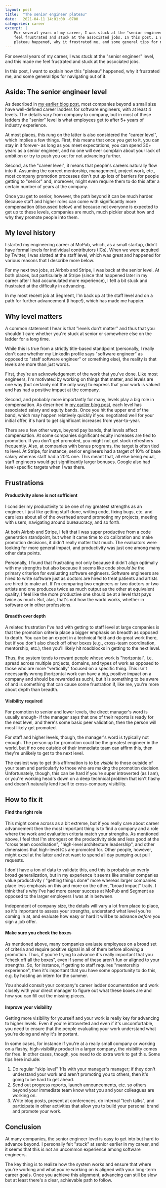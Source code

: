 ```yaml
---
layout: post
title:  "The senior engineer plateau"
date:   2021-04-11 14:01:00 -0700
categories: career
excerpt: |
    For several years of my career, I was stuck at the "senior engineer" level, and this made me
    feel frustrated and stuck at the associated jobs. In this post, I want to explain how this
    plateau happened, why it frustrated me, and some general tips for navigating out of it.
---
```


For several years of my career, I was stuck at the "senior engineer" level, and this made me
feel frustrated and stuck at the associated jobs.

In this post, I want to explain how this "plateau" happened, why it frustrated me, and
some general tips for navigating out of it.

## Aside: The senior engineer level

As described in [my earlier blog post](/blog/stop-hiding-levels), most
companies beyond a small size have well-defined career ladders for software engineers, with at
least 4 levels. The details vary from company to company, but in most of these ladders the
"senior" level is what employees get to after 5+ years of industry experience.

At most places, this rung on the latter is also considered the "career level", which implies a few
things. First, this means that once you get to it, you can stay in it forever- as long as you meet
expectations, you can spend 30+ years as a senior engineer, and no one will ever complain about
your lack of ambition or try to push you out for not advancing further.

Second, as the "career level", it means that people's careers naturally flow into it. Assuming
the correct mentorship, management, project work, etc., most company promotion processes don't
put up lots of barriers for people getting to "senior" and, moreover, might even require them to do
this after a certain number of years at the company.

Once you get to senior, however, the path beyond it can be much harder. Because staff and higher
roles can come with significantly more compensation (discussed below) and because not everyone
is expected to get up to these levels, companies are much, much pickier about how and why they
promote people into them.

## My level history

I started my engineering career at MoPub, which, as a small startup, didn't have formal
levels for individual contributors (ICs). When we were acquired by Twitter, I was slotted at
the staff level, which was great and happened for various reasons that I describe more below.

For my next two jobs, at Airbnb and Stripe, I was back at the senior level. At both places, but
particularly at Stripe (since that happened later in my career after I had accumulated more
experience), I felt a bit stuck and frustrated at the difficulty in advancing.

In my most recent job at Segment, I'm back up at the staff level and on a path for further
advancement (I hope!), which has made me happier.

## Why level matters

A common statement I hear is that "levels don't matter" and thus that you shouldn't care whether
you're stuck at senior or somewhere else on the ladder for a long time.

While this is true from a strictly title-based standpoint (personally, I really don't care whether
my LinkedIn profile says "software engineer" as opposed to "staff software engineer" or something
else), the reality is that levels are more than just words.

First, they're an acknowledgement of the work that you've done. Like most engineers,
I'm motivated by working on things that matter, and levels are one way (but certainly not the only
way) to express that your work is valued and has had a positive impact at the company.

Second, and probably more importantly for many, levels play a big role in compensation. As
described in [my earlier blog post](/blog/stop-hiding-levels), each level has associated salary and
equity bands. Once you hit the upper end of the band, which may happen relatively quickly if you
negotiated well for your initial offer, it's hard to get significant increases from year-to-year.

There are a few other ways, beyond pay bands, that levels affect compensation. At some companies
significant equity increases are tied to promotion. If you don't get promoted, you might not get
stock refreshers frequently. Also, at companies with bonus programs, the target is often tied
to level. At Stripe, for instance, senior engineers had a target of 10% of base salary
whereas staff had a 20% one. This meant that, all else being equal, staff engineers would get
significantly larger bonuses. Google also had level-specific targets when I was there.

## Frustrations

#### Productivity alone is not sufficient

I consider my productivity to be one of my greatest strengths as an engineer. I just like getting
stuff done, writing code, fixing bugs, etc. and care less about all of the overhead around
promoting my projects, meeting with users, navigating around bureaucracy, and so forth.

At both Airbnb and Stripe, I felt that I was super productive from a code generation standpoint,
but when it came time to do calibration and make promotion decisions, it didn't really matter
that much. The evaluators were looking for more general impact, and productivity was just one
among many other data points.

Personally, I found that frustrating not only because it didn't align optimally with my strengths
but also because it seems like code *should be* the primary criterion for evaluating software
engineers. Software engineers are hired to write software just as doctors are hired to treat
patients and artists are hired to make art. If I'm comparing two engineers or two doctors or two
artists and one produces twice as much output as the other at equivalent quality, I feel like the
more productive one should be at a level that pays twice as much. But, alas, that's not how the
world works, whether in software or in other professions.

#### Breadth over depth

A related frustration I've had with getting to staff level at large companies is that the
promotion criteria place a bigger emphasis on breadth as opposed to depth. You can be an expert
in a technical field and do great work there, but if you don't also check off other boxes
(e.g., cross-team coordination, mentorship, etc.), then you'll likely hit roadblocks in getting
to the next level.

Thus, the system tends to reward people whose work is "horizontal", i.e. spread across multiple
projects, domains, and types of work as opposed to those who are more "vertically" focused
on a specific thing. This isn't necessarily wrong (horizontal work can have a big, positive impact
on a company and should be rewarded as such), but it is something to be aware of and is something
that can cause some frustration if, like me, you're more about depth than breadth.

#### Visibility required

For promotion to senior and lower levels, the direct manager's word is usually enough- if the
manager says that one of their reports is ready for the next level, and there's some basic peer
validation, then the person will most likely get promoted.

For staff and higher levels, though, the manager's word is typically not enough. The person up for
promotion could be the greatest engineer in the world, but if no one outside of their immediate
team can affirm this, then they're unlikely to get to the next level.

The easiest way to get this affirmation is to be *visible* to those outside of your team and
particularly to those who are making the promotion decision. Unfortunately, though, this can be
hard if you're super introverted (as I am), or you're working head's down on a deep technical
problem that isn't flashy and doesn't naturally lend itself to cross-company visibility.

## How to fix it

#### Find the right role

This might come across as a bit extreme, but if you really care about career advancement then
the most important thing is to find a company and a role where the work and evaluation criteria
match your strengths. As mentioned above, I feel that I'm strongest on the productivity side
and less good at the "cross team coordination", "high-level architecture leadership", and other
dimensions that high-level ICs are promoted for. Other people, however, might excel at the latter
and not want to spend all day pumping out pull requests.

I don't have a ton of data to validate this, and this is probably an overly broad generalization,
but in my experience it seems like smaller companies value productivity / "getting things done" more
whereas larger companies place less emphasis on this and more on the other, "broad impact"
traits. I think that's why I've had more career success at MoPub and Segment as opposed to
the larger employers I was at in between.

Independent of company size, the details will vary a lot from place to place, so it's important
to assess your strengths, understand what level you're coming in at, and evaluate how easy or
hard it will be to advance *before* you sign a job offer.

#### Make sure you check the boxes

As mentioned above, many companies evaluate employees on a broad set of criteria and require
positive signal in all of them before allowing a promotion. Thus, if you're trying to advance
it's really important that you "check off all the boxes", even if some of these aren't fun or
aligned to your strengths. So, for instance, if getting to staff requires "mentorship experience",
then it's important that you have some opportunity to do this, e.g. by hosting an intern for the
summer.

You should consult your company's career ladder documentation and work closely with your direct
manager to figure out what these boxes are and how you can fill out the missing pieces.

#### Improve your visibility

Getting more visibility for yourself and your work is really key for advancing to higher
levels. Even if you're introverted and even if it's uncomfortable, you need to ensure that
the people evaluating your work understand what you're doing and why it's important.

In some cases, for instance if you're at a really small company or working on a flashy,
high-visibility product in a larger company, the visibility comes for free. In other cases,
though, you need to do extra work to get this. Some tips here include:

1. Do regular "skip level" 1:1s with your manager's manager; if they don't understand your work
  and aren't promoting you to others, then it's going to be hard to get ahead.
2. Send out progress reports, launch announcements, etc. so others beyond your immediate team
  know what you and your colleagues are working on.
3. Write blog posts, present at conferences, do internal "tech talks", and participate in other
  activities that allow you to build your personal brand and promote your work.

## Conclusion

At many companies, the senior engineer level is easy to get into but hard to advance beyond.
I personally felt "stuck" at senior earlier in my career, and it seems that this is not
an uncommon experience among software engineers.

The key thing is to realize how the system works and ensure that where you're working and what
you're working on is aligned with your long-term career goals. Once you achieve this alignment,
advancing can still be slow but at least there's a clear, achievable path to follow.